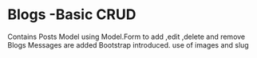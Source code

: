 # Blogs -Basic CRUD
Contains Posts Model using Model.Form to add ,edit ,delete and remove Blogs
Messages are added
Bootstrap introduced.
use of images and slug
